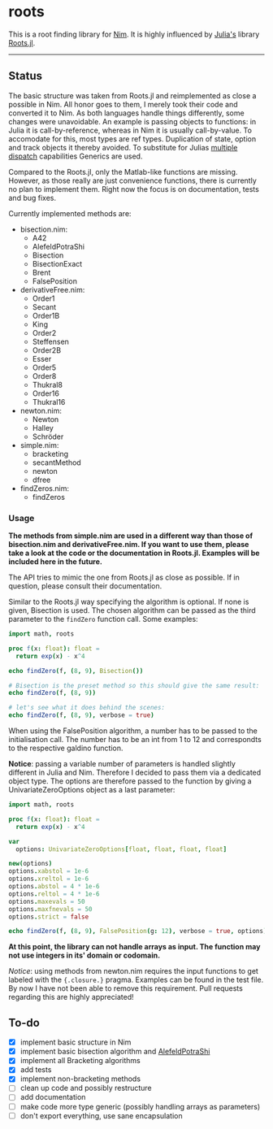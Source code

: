 # roots

This is a root finding library for [Nim](https://nim-lang.org). It is highly influenced by [Julia's](https://julialang.org) library [Roots.jl](https://github.com/JuliaMath/Roots.jl).

-----------------------------------------------------------


## Status

The basic structure was taken from Roots.jl and reimplemented as close a possible in Nim. All honor goes to them, I merely took their code and converted it to Nim.
As both languages handle things differently, some changes were unavoidable.
An example is passing objects to functions: in Julia it is call-by-reference, whereas in Nim it is usually call-by-value.
To accomodate for this, most types are ref types.
Duplication of state, option and track objects it thereby avoided.
To substitute for Julias [multiple dispatch](https://en.wikipedia.org/wiki/Multiple_dispatch) capabilities Generics are used.

Compared to the Roots.jl, only the Matlab-like functions are missing.
However, as those really are just convenience functions, there is currently no plan to implement them.
Right now the focus is on documentation, tests and bug fixes.

Currently implemented methods are:

- bisection.nim:
	- A42
	- AlefeldPotraShi
	- Bisection
	- BisectionExact
	- Brent
	- FalsePosition
- derivativeFree.nim:
	- Order1
	- Secant
	- Order1B
	- King
	- Order2
	- Steffensen
	- Order2B
	- Esser
	- Order5
	- Order8
	- Thukral8
	- Order16
	- Thukral16
- newton.nim:
	- Newton
	- Halley
	- Schröder
- simple.nim:
	- bracketing
	- secantMethod
	- newton
	- dfree
- findZeros.nim:
	- findZeros





### Usage

**The methods from simple.nim are used in a different way than those of bisection.nim and derivativeFree.nim. If you want to use them, please take a look at the code or the documentation in Roots.jl. Examples will be included here in the future.**

The API tries to mimic the one from Roots.jl as close as possible. If in question, please consult their documentation.

Similar to the Roots.jl way specifying the algorithm is optional. If none is given, Bisection is used.
The chosen algorithm can be passed as the third parameter to the `findZero` function call.
Some examples:

```nim
import math, roots

proc f(x: float): float =
  return exp(x) - x^4

echo findZero(f, (8, 9), Bisection())

# Bisection is the preset method so this should give the same result:
echo findZero(f, (8, 9))

# let's see what it does behind the scenes:
echo findZero(f, (8, 9), verbose = true)
```

When using the FalsePosition algorithm, a number has to be passed to the initialisation call.
The number has to be an int from 1 to 12 and correspondts to the respective galdino function.

**Notice**: passing a variable number of parameters is handled slightly different in Julia and Nim. Therefore I decided to pass them via a dedicated object type.
The options are therefore passed to the function by giving a UnivariateZeroOptions object as a last parameter:

```nim
import math, roots

proc f(x: float): float =
  return exp(x) - x^4

var
  options: UnivariateZeroOptions[float, float, float, float]

new(options)
options.xabstol = 1e-6
options.xreltol = 1e-6
options.abstol = 4 * 1e-6
options.reltol = 4 * 1e-6
options.maxevals = 50
options.maxfnevals = 50
options.strict = false

echo findZero(f, (8, 9), FalsePosition(g: 12), verbose = true, options)
```

**At this point, the library can not handle arrays as input. The function may not use integers in its' domain or codomain.**

*Notice*: using methods from newton.nim requires the input functions to get labeled with the `{.closure.}` pragma. Examples can be found in the test file. By now I have not been able to remove this requirement. Pull requests regarding this are highly appreciated!

## To-do

- [x] implement basic structure in Nim
- [x] implement basic bisection algorithm and [AlefeldPotraShi](https://dx.doi.org/10.1090/s0025-5718-1993-1192965-2)
- [x] implement all Bracketing algorithms
- [x] add tests
- [x] implement non-bracketing methods
- [ ] clean up code and possibly restructure
- [ ] add documentation
- [ ] make code more type generic (possibly handling arrays as parameters)
- [ ] don't export everything, use sane encapsulation
